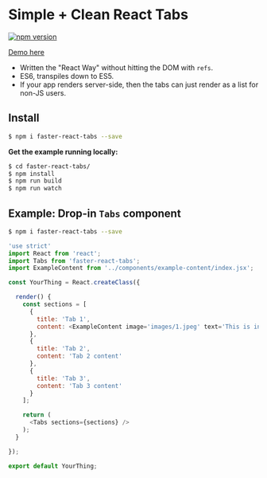 # Simple + Clean React Tabs

[![npm version](https://badge.fury.io/js/faster-react-tabs.svg)](http://badge.fury.io/js/faster-react-tabs)

[Demo here](http://edenspiekermann.github.io/faster-react-tabs/)

- Written the "React Way" without hitting the DOM with `refs`.
- ES6, transpiles down to ES5.
- If your app renders server-side, then the tabs can just render as a list for non-JS users.

## Install

```sh
$ npm i faster-react-tabs --save
```

**Get the example running locally:**

```sh
$ cd faster-react-tabs/
$ npm install
$ npm run build
$ npm run watch
```

## Example: Drop-in `Tabs` component

```sh
$ npm i faster-react-tabs --save
```

```javascript
'use strict'
import React from 'react';
import Tabs from 'faster-react-tabs';
import ExampleContent from '../components/example-content/index.jsx';

const YourThing = React.createClass({

  render() {
    const sections = [
      {
        title: 'Tab 1',
        content: <ExampleContent image='images/1.jpeg' text='This is in tab 1. It is a whole other component! Entire components can be passed down into each tab.' />
      },
      {
        title: 'Tab 2',
        content: 'Tab 2 content'
      },
      {
        title: 'Tab 3',
        content: 'Tab 3 content'
      }
    ];

    return (
      <Tabs sections={sections} />
    );
  }

});

export default YourThing;
```
